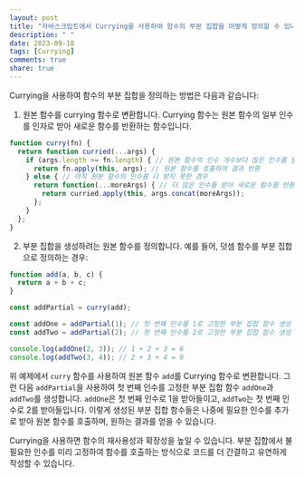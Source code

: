 ```yaml
---
layout: post
title: "자바스크립트에서 Currying을 사용하여 함수의 부분 집합을 어떻게 정의할 수 있나요?"
description: " "
date: 2023-09-18
tags: [Currying]
comments: true
share: true
---
```


Currying을 사용하여 함수의 부분 집합을 정의하는 방법은 다음과 같습니다:

1. 원본 함수를 currying 함수로 변환합니다. Currying 함수는 원본 함수의 일부 인수를 인자로 받아 새로운 함수를 반환하는 함수입니다.

```javascript
function curry(fn) {
  return function curried(...args) {
    if (args.length >= fn.length) { // 원본 함수의 인수 개수보다 많은 인수를 받으면
      return fn.apply(this, args); // 원본 함수를 호출하여 결과 반환
    } else { // 아직 원본 함수의 인수를 다 받지 못한 경우
      return function(...moreArgs) { // 더 많은 인수를 받아 새로운 함수를 반환
        return curried.apply(this, args.concat(moreArgs));
      };
    }
  };
}
```

2. 부분 집합을 생성하려는 원본 함수를 정의합니다. 예를 들어, 덧셈 함수를 부분 집합으로 정의하는 경우:

```javascript
function add(a, b, c) {
  return a + b + c;
}

const addPartial = curry(add);

const addOne = addPartial(1); // 첫 번째 인수를 1로 고정한 부분 집합 함수 생성
const addTwo = addPartial(2); // 첫 번째 인수를 2로 고정한 부분 집합 함수 생성

console.log(addOne(2, 3)); // 1 + 2 + 3 = 6
console.log(addTwo(3, 4)); // 2 + 3 + 4 = 9
```

위 예제에서 `curry` 함수를 사용하여 원본 함수 `add`를 Currying 함수로 변환합니다. 그런 다음 `addPartial`을 사용하여 첫 번째 인수를 고정한 부분 집합 함수 `addOne`과 `addTwo`를 생성합니다. `addOne`은 첫 번째 인수로 1을 받아들이고, `addTwo`는 첫 번째 인수로 2를 받아들입니다. 이렇게 생성된 부분 집합 함수들은 나중에 필요한 인수를 추가로 받아 원본 함수를 호출하며, 원하는 결과를 얻을 수 있습니다.

Currying을 사용하면 함수의 재사용성과 확장성을 높일 수 있습니다. 부분 집합에서 불필요한 인수를 미리 고정하여 함수를 호출하는 방식으로 코드를 더 간결하고 유연하게 작성할 수 있습니다.
